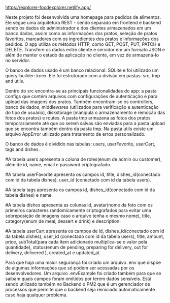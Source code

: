 https://explorer-foodexplorer.netlify.app/

Neste projeto foi desenvolvida uma homepage para pedidos de alimentos.
Ele segue uma arquitetura REST - sendo separado em frontend e backend sendo os dados do administrador e dos clientes armazenados em um banco dados, assim como as informações dos pratos, seleção de pratos favoritos, marcadores com os ingredientes dos pratos e informações dos pedidos. O app utiliza os métodos HTTP, como GET, POST, PUT, PATCH e DELETE. Transfere os dados entre cliente e servidor em um formato JSON e além de
manter o estado da aplicação no cliente, em vez de armazená-lo no servidor.

O banco de dados usado é um banco relacional: SQLite e foi utilizado um query-builder: knex.
Ele foi estruturado com a divisão em pastas: src, tmp and utils.

Dentro do src encontra-se as principais funcionalidades do app: a pasta configs que contém arquivos com configurações de autenticação e para upload das imagens dos pratos. Também encontram-se os controllers, banco de dados, middlewares (utilizados para verificação e autenticação do tipo de usuário), diskstorage (manipula o armazenamento e remoção das fotos dos pratos) e routes. A pasta tmp armazena as fotos dos pratos temporariamente até que ao serem salvas são enviadas para a pasta upload que se encontra também dentro da pasta tmp.
Na pasta utils existe um arquivo AppError utilizado para tratamento de erros personalizado.

O banco de dados é dividido nas tabelas: users, userFavorite, userCart, tags and dishes.

#A tabela users apresenta a coluna de roles(enum de admin ou customer), além de id, name, email e password criptografado.

#A tabela userFavorite apresenta os campos id, title, dishes_id(conectado com id da tabela dishes), user_id (conectado com id da tabela users).

#A tabela tags apresenta os campos id, dishes_id(conectado com id da tabela dishes) e name.

#A tabela dishes apresenta as colunas id, avatar(nome da foto com os primeiros caracteres randomicamente criptografados para evitar uma sobreposição de imagens caso o arquivo tenha o mesmo nome), title, category(enum de meal, dessert e drink) e description.

#A tabela userCart apresenta os campos de id, dishes_id(conectado com id da tabela dishes), user_id (conectado com id da tabela users), title, amount, price, subTotal(para cada item adicionado multiplica-se o valor pela quantidade), status(enum de pending, preparing for delivery, out for delivery, delivered ), created_at e updated_at.

Para que haja uma maior segurança foi criado um arquivo .env que dispõe de algumas informações que só podem ser acessadas por os desenvolvedores. Um arquivo .envExample foi criado também para que se saibam quais campos foram omitidos por terem dados sensíveis.
Está sendo utilizado também no Backend o PM2 que é um gerenciador de processos que permite que o backend seja reiniciado automaticamente caso haja qualquer problema.
